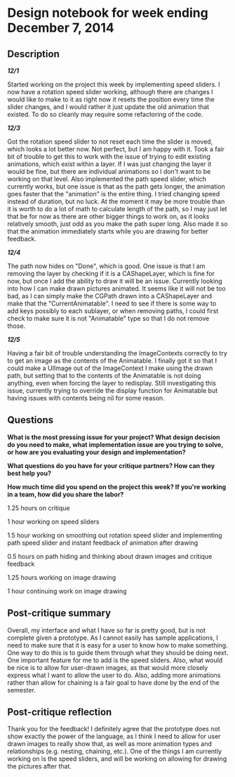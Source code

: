 # Design notebook for week ending December 7, 2014

## Description

***12/1***

Started working on the project this week by implementing speed sliders. I now have a rotation speed slider working, although there are changes I would like to make to it as right now it resets the position every time the slider changes, and I would rather it just update the old animation that existed. To do so cleanly may require some refactoring of the code.

***12/3***

Got the rotation speed slider to not reset each time the slider is moved, which looks a lot better now. Not perfect, but I am happy with it. Took a fair bit of trouble to get this to work with the issue of trying to edit existing animations, which exist within a layer. If I was just changing the layer it would be fine, but there are individual animations so I don't want to be working on that level. Also implemented the path speed slider, which currently works, but one issue is that as the path gets longer, the animation goes faster that the "animation" is the entire thing. I tried changing speed instead of duration, but no luck. At the moment it may be more trouble than it is worth to do a lot of math to calculate length of the path, so I may just let that be for now as there are other bigger things to work on, as it looks relatively smooth, just odd as you make the path super long. Also made it so that the animation immediately starts while you are drawing for better feedback. 

***12/4***

The path now hides on "Done", which is good. One issue is that I am removing the layer by checking if it is a CAShapeLayer, which is fine for now, but once I add the ability to draw it will be an issue. Currently looking into how I can make drawn pictures animated. It seems like it will not be too bad, as I can simply make the CGPath drawn into a CAShapeLayer and make that the "CurrentAnimatable". I need to see if there is some way to add keys possibly to each sublayer, or when removing paths, I could first check to make sure it is not "Animatable" type so that I do not remove those.

***12/5***

Having a fair bit of trouble understanding the ImageContexts correctly to try to get an image as the contents of the Animatable. I finally got it so that I could make a UIImage out of the ImageContext I make using the drawn path, but setting that to the contents of the Animatable is not doing anything, even when forcing the layer to redisplay. Still investigating this issue, currently trying to override the display function for Animatable but having issues with contents being nil for some reason.

## Questions

**What is the most pressing issue for your project? What design decision do
you need to make, what implementation issue are you trying to solve, or how
are you evaluating your design and implementation?**

**What questions do you have for your critique partners? How can they best help
you?**

**How much time did you spend on the project this week? If you're working in a
team, how did you share the labor?**

1.25 hours on critique

1 hour working on speed sliders

1.5 hour working on smoothing out rotation speed slider and implementing path speed slider and instant feedback of animation after drawing

0.5 hours on path hiding and thinking about drawn images and critique feedback

1.25 hours working on image drawing

1 hour continuing work on image drawing

## Post-critique summary

Overall, my interface and what I have so far is pretty good, but is not complete given a prototype. As I cannot easily has sample applications, I need to make sure that it is easy for a user to know how to make something. One way to do this is to guide them through what they should be doing next. One important feature for me to add is the speed sliders. Also, what would be nice is to allow for user-drawn images, as that would more closely express what I want to allow the user to do. Also, adding more animations rather than allow for chaining is a fair goal to have done by the end of the semester.

## Post-critique reflection

Thank you for the feedback! I definitely agree that the prototype does not show exactly the power of the language, as I think I need to allow for user drawn images to really show that, as well as more animation types and relationships (e.g. nesting, chaining, etc.). One of the things I am currently working on is the speed sliders, and will be working on allowing for drawing the pictures after that.
